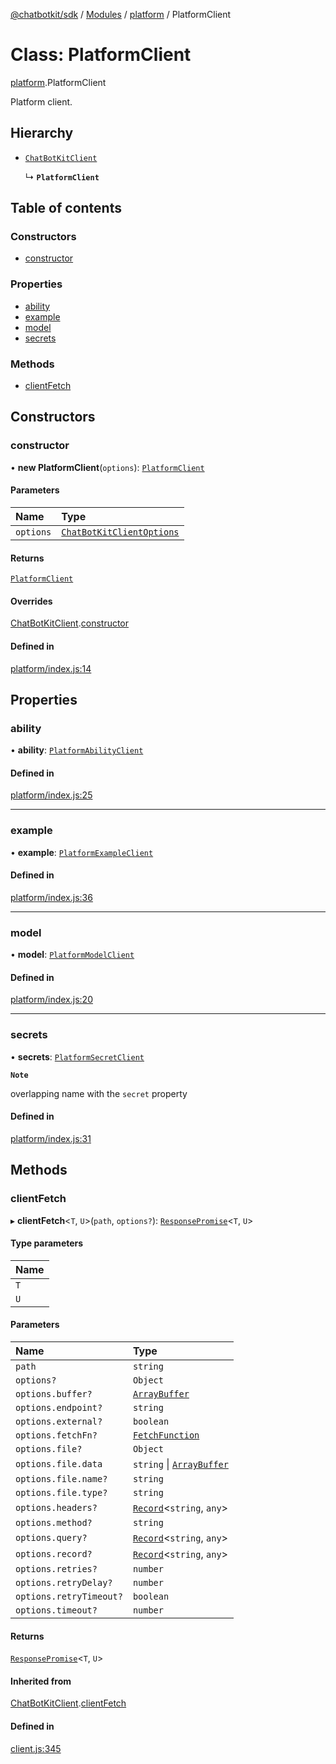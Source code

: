 [@chatbotkit/sdk](../README.md) / [Modules](../modules.md) / [platform](../modules/platform.md) / PlatformClient

# Class: PlatformClient

[platform](../modules/platform.md).PlatformClient

Platform client.

## Hierarchy

- [`ChatBotKitClient`](client.ChatBotKitClient.md)

  ↳ **`PlatformClient`**

## Table of contents

### Constructors

- [constructor](platform.PlatformClient.md#constructor)

### Properties

- [ability](platform.PlatformClient.md#ability)
- [example](platform.PlatformClient.md#example)
- [model](platform.PlatformClient.md#model)
- [secrets](platform.PlatformClient.md#secrets)

### Methods

- [clientFetch](platform.PlatformClient.md#clientfetch)

## Constructors

### constructor

• **new PlatformClient**(`options`): [`PlatformClient`](platform.PlatformClient.md)

#### Parameters

| Name | Type |
| :------ | :------ |
| `options` | [`ChatBotKitClientOptions`](../interfaces/client.ChatBotKitClientOptions.md) |

#### Returns

[`PlatformClient`](platform.PlatformClient.md)

#### Overrides

[ChatBotKitClient](client.ChatBotKitClient.md).[constructor](client.ChatBotKitClient.md#constructor)

#### Defined in

[platform/index.js:14](https://github.com/chatbotkit/node-sdk/blob/main/packages/sdk/src/platform/index.js#L14)

## Properties

### ability

• **ability**: [`PlatformAbilityClient`](platform_ability.PlatformAbilityClient.md)

#### Defined in

[platform/index.js:25](https://github.com/chatbotkit/node-sdk/blob/main/packages/sdk/src/platform/index.js#L25)

___

### example

• **example**: [`PlatformExampleClient`](platform_example.PlatformExampleClient.md)

#### Defined in

[platform/index.js:36](https://github.com/chatbotkit/node-sdk/blob/main/packages/sdk/src/platform/index.js#L36)

___

### model

• **model**: [`PlatformModelClient`](platform_model.PlatformModelClient.md)

#### Defined in

[platform/index.js:20](https://github.com/chatbotkit/node-sdk/blob/main/packages/sdk/src/platform/index.js#L20)

___

### secrets

• **secrets**: [`PlatformSecretClient`](platform_secret.PlatformSecretClient.md)

**`Note`**

overlapping name with the `secret` property

#### Defined in

[platform/index.js:31](https://github.com/chatbotkit/node-sdk/blob/main/packages/sdk/src/platform/index.js#L31)

## Methods

### clientFetch

▸ **clientFetch**\<`T`, `U`\>(`path`, `options?`): [`ResponsePromise`](client.ResponsePromise.md)\<`T`, `U`\>

#### Type parameters

| Name |
| :------ |
| `T` |
| `U` |

#### Parameters

| Name | Type |
| :------ | :------ |
| `path` | `string` |
| `options?` | `Object` |
| `options.buffer?` | [`ArrayBuffer`]( https://developer.mozilla.org/docs/Web/JavaScript/Reference/Global_Objects/ArrayBuffer ) |
| `options.endpoint?` | `string` |
| `options.external?` | `boolean` |
| `options.fetchFn?` | [`FetchFunction`](../modules/client.md#fetchfunction) |
| `options.file?` | `Object` |
| `options.file.data` | `string` \| [`ArrayBuffer`]( https://developer.mozilla.org/docs/Web/JavaScript/Reference/Global_Objects/ArrayBuffer ) |
| `options.file.name?` | `string` |
| `options.file.type?` | `string` |
| `options.headers?` | [`Record`]( https://www.typescriptlang.org/docs/handbook/utility-types.html#recordkeys-type )\<`string`, `any`\> |
| `options.method?` | `string` |
| `options.query?` | [`Record`]( https://www.typescriptlang.org/docs/handbook/utility-types.html#recordkeys-type )\<`string`, `any`\> |
| `options.record?` | [`Record`]( https://www.typescriptlang.org/docs/handbook/utility-types.html#recordkeys-type )\<`string`, `any`\> |
| `options.retries?` | `number` |
| `options.retryDelay?` | `number` |
| `options.retryTimeout?` | `boolean` |
| `options.timeout?` | `number` |

#### Returns

[`ResponsePromise`](client.ResponsePromise.md)\<`T`, `U`\>

#### Inherited from

[ChatBotKitClient](client.ChatBotKitClient.md).[clientFetch](client.ChatBotKitClient.md#clientfetch)

#### Defined in

[client.js:345](https://github.com/chatbotkit/node-sdk/blob/main/packages/sdk/src/client.js#L345)
